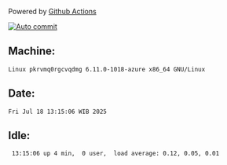 Powered by [Github Actions](https://github.com/features/actions)

[![Auto commit](https://github.com/hiage/workstation/workflows/Auto%20commit/badge.svg)](https://github.com/hiage/workstation/actions?query=workflow%3A%22Auto+commit%22)

## Machine:
```
Linux pkrvmq0rgcvqdmg 6.11.0-1018-azure x86_64 GNU/Linux
```
## Date:
```
Fri Jul 18 13:15:06 WIB 2025
```
## Idle:
```
 13:15:06 up 4 min,  0 user,  load average: 0.12, 0.05, 0.01
```
